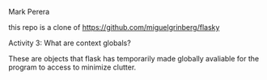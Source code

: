 Mark Perera


this repo is a clone of https://github.com/miguelgrinberg/flasky




Activity 3: What are context globals?

These are objects that flask has temporarily made globally avaliable for the program to access to minimize clutter. 
